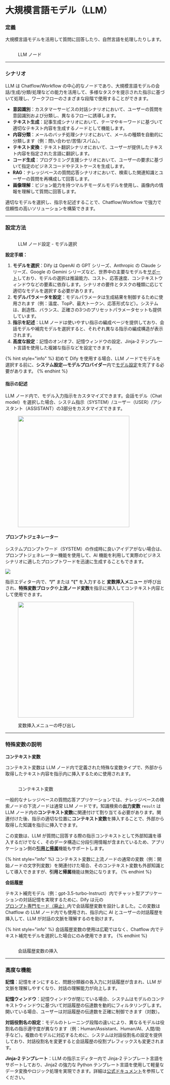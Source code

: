 # 大規模言語モデル（LLM）

### 定義

大規模言語モデルを活用して質問に回答したり、自然言語を処理したりします。

<figure><img src="../../../../img/jp-llm-detail.png" alt=""><figcaption><p>LLM ノード</p></figcaption></figure>

***

### シナリオ

LLM は Chatflow/Workflow の中心的なノードであり、大規模言語モデルの会話/生成/分類/処理などの能力を活用して、多様なタスクを提示された指示に基づいて処理し、ワークフローのさまざまな段階で使用することができます。

* **意図識別**：カスタマーサービスの対話シナリオにおいて、ユーザーの質問を意図識別および分類し、異なるフローに誘導します。
* **テキスト生成**：記事生成シナリオにおいて、テーマやキーワードに基づいて適切なテキスト内容を生成するノードとして機能します。
* **内容分類**：メールのバッチ処理シナリオにおいて、メールの種類を自動的に分類します（例：問い合わせ/苦情/スパム）。
* **テキスト変換**：テキスト翻訳シナリオにおいて、ユーザーが提供したテキスト内容を指定された言語に翻訳します。
* **コード生成**：プログラミング支援シナリオにおいて、ユーザーの要求に基づいて指定のビジネスコードやテストケースを生成します。
* **RAG**：ナレッジベースの質問応答シナリオにおいて、検索した関連知識とユーザーの質問を再構成して回答します。
* **画像理解**：ビジョン能力を持つマルチモーダルモデルを使用し、画像内の情報を理解して質問に回答します。

適切なモデルを選択し、指示を記述することで、Chatflow/Workflow で強力で信頼性の高いソリューションを構築できます。

***

### 設定方法

<figure><img src="../../../../img/jp-llm-model.png" alt=""><figcaption><p>LLM ノード設定 - モデル選択</p></figcaption></figure>

**設定手順：**

1. **モデルを選択**：Dify は OpenAI の GPT シリーズ、Anthropic の Claude シリーズ、Google の Gemini シリーズなど、世界中の主要なモデルを[サポート](../../../getting-started/readme/model-providers.md)しており、モデルの選択は推論能力、コスト、応答速度、コンテキストウィンドウなどの要素に依存します。シナリオの要件とタスクの種類に応じて適切なモデルを選択する必要があります。
2. **モデルパラメータを設定**：モデルパラメータは生成結果を制御するために使用されます（例：温度、TopP、最大トークン、応答形式など）。システムは、創造性、バランス、正確さの3つのプリセットパラメータセットも提供しています。
3. **指示を記述**：LLM ノードは使いやすい指示の編成ページを提供しており、会話モデルや補完モデルを選択すると、それぞれ異なる指示の編成構造が表示されます。
4. **高度な設定**：記憶のオン/オフ、記憶ウィンドウの設定、Jinja-2 テンプレート言語を使用した複雑な指示などを設定できます。

{% hint style="info" %}
初めて Dify を使用する場合、LLM ノードでモデルを選択する前に、**システム設定—モデルプロバイダー**内で[モデル設定](../../model-configuration/)を完了する必要があります。
{% endhint %}

#### **指示の記述**

LLM ノード内で、モデル入力指示をカスタマイズできます。会話モデル（Chat model）を選択した場合、システム指示（SYSTEM）/ユーザー（USER）/アシスタント（ASSISTANT）の3部分をカスタマイズできます。

<figure><img src="../../../../img/jp-llm-customize.png" alt="" width="352"><figcaption></figcaption></figure>

#### **プロンプトジェネレーター**

システムプロンプトワード（SYSTEM）の作成時に良いアイデアがない場合は、プロンプトジェネレーター機能を使用して、AI 機能を利用して実際のビジネスシナリオに適したプロンプトワードを迅速に生成することもできます。

![](../../../../img/jp-node-llm-prompt-generator.png)

指示エディター内で、**“/”** または **“{”** を入力すると **変数挿入メニュー** が呼び出され、**特殊変数ブロック**や**上流ノード変数**を指示に挿入してコンテキスト内容として使用できます。

<figure><img src="../../../../img/jp-llm-variable.png" alt="" width="366"><figcaption><p>変数挿入メニューの呼び出し</p></figcaption></figure>

***

### **特殊変数の説明**

**コンテキスト変数**

コンテキスト変数は LLM ノード内で定義された特殊な変数タイプで、外部から取得したテキスト内容を指示内に挿入するために使用されます。

<figure><img src="../../../../img/jp-llm-kb.png" alt=""><figcaption><p>コンテキスト変数</p></figcaption></figure>

一般的なナレッジベースの質問応答アプリケーションでは、ナレッジベースの検索ノードの下流ノードは通常 LLM ノードです。知識検索の**出力変数** `result` は LLM ノード内の**コンテキスト変数**に関連付けて割り当てる必要があります。関連付けた後、指示の適切な位置に**コンテキスト変数**を挿入することで、外部から取得した知識を指示に挿入できます。

この変数は、LLM が質問に回答する際の指示コンテキストとして外部知識を導入するだけでなく、そのデータ構造に分段引用情報が含まれているため、アプリケーション側の[**引用と帰属**](../../knowledge-base/retrieval-test-and-citation.md#id-2-yin-yong-yu-gui-shu)機能もサポートします。

{% hint style="info" %}
コンテキスト変数に上流ノードの通常の変数（例：開始ノードの文字列変数）を関連付けた場合、そのコンテキスト変数も外部知識として導入できますが、**引用と帰属**機能は無効になります。
{% endhint %}

**会話履歴**

テキスト補完モデル（例：gpt-3.5-turbo-Instruct）内でチャット型アプリケーションの対話記憶を実現するために、Dify は元の[プロンプト専門モード（廃止）](https://docs.dify.ai/v/ja-jp/learn-more/extended-reading/prompt-engineering/prompt-engineering)内で会話履歴変数を設計しました。この変数は Chatflow の LLM ノード内でも使用され、指示内に AI とユーザーの対話履歴を挿入して、LLM が対話の文脈を理解するのを助けます。

{% hint style="info" %}
会話履歴変数の使用は広範ではなく、Chatflow 内でテキスト補完モデルを選択した場合にのみ使用できます。
{% endhint %}

<figure><img src="../../../../img/jp-llm-with-histories.png" alt=""><figcaption><p>会話履歴変数の挿入</p></figcaption></figure>

***

### 高度な機能

**記憶**：記憶をオンにすると、問題分類器の各入力に対話履歴が含まれ、LLM が文脈を理解しやすくなり、対話の理解能力が向上します。

**記憶ウィンドウ**：記憶ウィンドウが閉じている場合、システムはモデルのコンテキストウィンドウに基づいて対話履歴の伝達数を動的にフィルタリングします。開いている場合、ユーザーは対話履歴の伝達数を正確に制御できます（対数）。

**対話役割名の設定**：モデルのトレーニング段階の違いにより、異なるモデルは役割名の指示遵守度が異なります（例：Human/Assistant、Human/AI、人間/助手など）。複数のモデルに対応するために、システムは対話役割名の設定を提供しており、対話役割名を変更すると会話履歴の役割プレフィックスも変更されます。

**Jinja-2 テンプレート**：LLM の指示エディター内で Jinja-2 テンプレート言語をサポートしており、Jinja2 の強力な Python テンプレート言語を使用して軽量なデータ変換やロジック処理を実現できます。詳細は[公式ドキュメント](https://jinja.palletsprojects.com/en/3.1.x/templates/)を参照してください。
